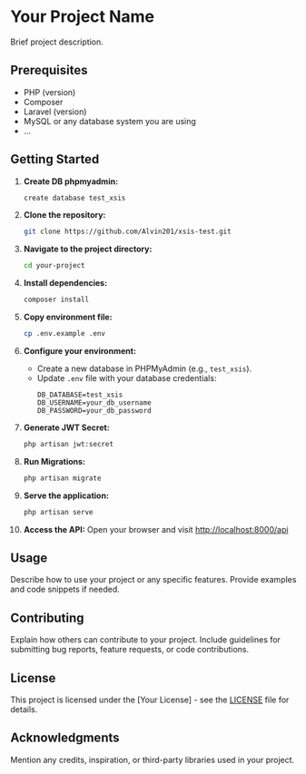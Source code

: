 # Your Project Name

Brief project description.

## Prerequisites

- PHP (version)
- Composer
- Laravel (version)
- MySQL or any database system you are using
- ...

## Getting Started

1. **Create DB phpmyadmin:**
    ```bash
    create database test_xsis
    ```

2. **Clone the repository:**
    ```bash
    git clone https://github.com/Alvin201/xsis-test.git
    ```

3. **Navigate to the project directory:**
    ```bash
    cd your-project
    ```

4. **Install dependencies:**
    ```bash
    composer install
    ```

5. **Copy environment file:**
    ```bash
    cp .env.example .env
    ```

6. **Configure your environment:**
    - Create a new database in PHPMyAdmin (e.g., `test_xsis`).
    - Update `.env` file with your database credentials:
        ```dotenv
        DB_DATABASE=test_xsis
        DB_USERNAME=your_db_username
        DB_PASSWORD=your_db_password
        ```

7. **Generate JWT Secret:**
    ```bash
    php artisan jwt:secret
    ```

8. **Run Migrations:**
    ```bash
    php artisan migrate
    ```

9. **Serve the application:**
    ```bash
    php artisan serve
    ```

10. **Access the API:**
    Open your browser and visit [http://localhost:8000/api](http://localhost:8000/api)

## Usage

Describe how to use your project or any specific features. Provide examples and code snippets if needed.

## Contributing

Explain how others can contribute to your project. Include guidelines for submitting bug reports, feature requests, or code contributions.

## License

This project is licensed under the [Your License] - see the [LICENSE](LICENSE) file for details.

## Acknowledgments

Mention any credits, inspiration, or third-party libraries used in your project.

